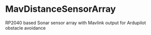 # MavDistanceSensorArray

RP2040 based Sonar sensor array with Mavlink output for Ardupilot obstacle avoidance